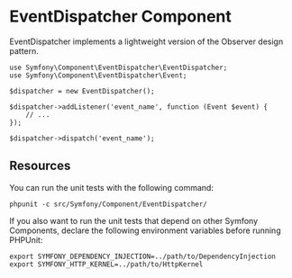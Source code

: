 EventDispatcher Component
=========================

EventDispatcher implements a lightweight version of the Observer design
pattern.

    use Symfony\Component\EventDispatcher\EventDispatcher;
    use Symfony\Component\EventDispatcher\Event;

    $dispatcher = new EventDispatcher();

    $dispatcher->addListener('event_name', function (Event $event) {
        // ...
    });

    $dispatcher->dispatch('event_name');

Resources
---------

You can run the unit tests with the following command:

    phpunit -c src/Symfony/Component/EventDispatcher/

If you also want to run the unit tests that depend on other Symfony
Components, declare the following environment variables before running
PHPUnit:

    export SYMFONY_DEPENDENCY_INJECTION=../path/to/DependencyInjection
    export SYMFONY_HTTP_KERNEL=../path/to/HttpKernel
